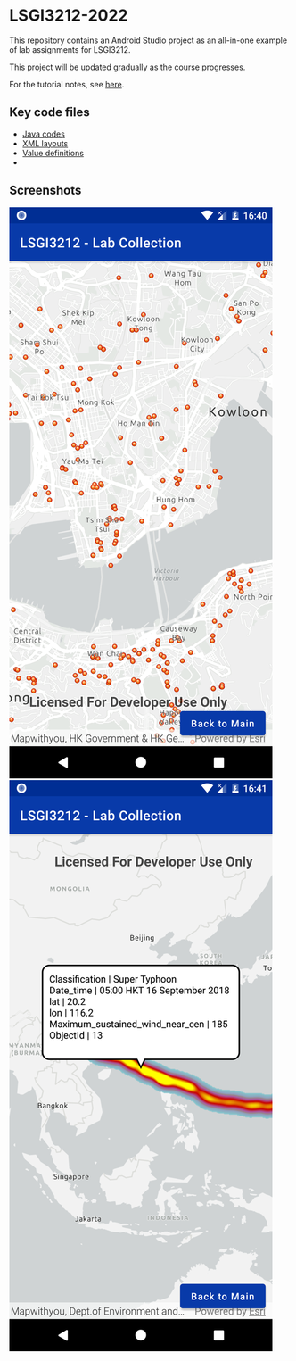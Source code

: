 # LSGI3212-2022
This repository contains an Android Studio project as an all-in-one example of lab assignments for LSGI3212.

This project will be updated gradually as the course progresses.

For the tutorial notes, see [here](https://xiaoshengzhu.notion.site/Lab-Tutorials-for-LSGI3212-Mobile-GIS-and-LBS-e8f3c248bb16492dafe06ee2165c83c4).

## Key code files
- [Java codes](https://github.com/Gypsop/LSGI3212-2022/tree/main/app/src/main/java/com/lsgi3212/lab/collection)
- [XML layouts](https://github.com/Gypsop/LSGI3212-2022/tree/main/app/src/main/res/layout)
- [Value definitions](https://github.com/Gypsop/LSGI3212-2022/tree/main/app/src/main/res/values)
- 
## Screenshots
![Lab 2 - Confirmed Cases in the Great Bay Area](./screenshots/ConfirmedCasesInTheGreatBayArea.png)
![Lab 3 - Mangkhut Path](./screenshots/MangkhutPath.png)